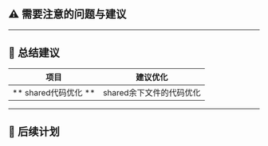 ## ⚠️ 需要注意的问题与建议



---

## 📌 总结建议

| 项目 | 建议优化 |
| --- | --- |
| ** shared代码优化 ** | shared余下文件的代码优化 |


---

## 📝 后续计划
